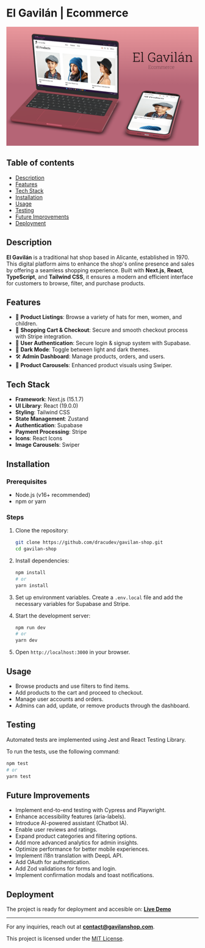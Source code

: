 # El Gavilán | Ecommerce

![El Gavilán](public/img/mockup-red.png)

## Table of contents

- [Description](#description)
- [Features](#features)
- [Tech Stack](#tech-stack)
- [Installation](#installation)
- [Usage](#usage)
- [Testing](#testing)
- [Future Improvements](#future-improvements)
- [Deployment](#deployment)

## Description

**El Gavilán** is a traditional hat shop based in Alicante, established in 1970. This digital platform aims to enhance the shop's online presence and sales by offering a seamless shopping experience. Built with **Next.js**, **React**, **TypeScript**, and **Tailwind CSS**, it ensures a modern and efficient interface for customers to browse, filter, and purchase products.

## Features

- 🍭 **Product Listings**: Browse a variety of hats for men, women, and children.
- 🛒 **Shopping Cart & Checkout**: Secure and smooth checkout process with Stripe integration.
- 👤 **User Authentication**: Secure login & signup system with Supabase.
- 🎨 **Dark Mode**: Toggle between light and dark themes.
- 🛠 **Admin Dashboard**: Manage products, orders, and users.
- 🍿 **Product Carousels**: Enhanced product visuals using Swiper.

## Tech Stack

- **Framework**: Next.js (15.1.7)
- **UI Library**: React (19.0.0)
- **Styling**: Tailwind CSS
- **State Management**: Zustand
- **Authentication**: Supabase
- **Payment Processing**: Stripe
- **Icons**: React Icons
- **Image Carousels**: Swiper

## Installation

### Prerequisites

- Node.js (v16+ recommended)
- npm or yarn

### Steps

1. Clone the repository:

   ```bash
   git clone https://github.com/dracudev/gavilan-shop.git
   cd gavilan-shop
   ```

2. Install dependencies:

   ```bash
   npm install
   # or
   yarn install
   ```

3. Set up environment variables. Create a `.env.local` file and add the necessary variables for Supabase and Stripe.
4. Start the development server:

   ```bash
   npm run dev
   # or
   yarn dev
   ```

5. Open `http://localhost:3000` in your browser.

## Usage

- Browse products and use filters to find items.
- Add products to the cart and proceed to checkout.
- Manage user accounts and orders.
- Admins can add, update, or remove products through the dashboard.

## Testing

Automated tests are implemented using Jest and React Testing Library.

To run the tests, use the following command:

```bash
npm test
# or
yarn test
```

## Future Improvements

- Implement end-to-end testing with Cypress and Playwright.
- Enhance accessibility features (aria-labels).
- Introduce AI-powered assistant (Chatbot IA).
- Enable user reviews and ratings.
- Expand product categories and filtering options.
- Add more advanced analytics for admin insights.
- Optimize performance for better mobile experiences.
- Implement i18n translation with DeepL API.
- Add OAuth for authentication.
- Add Zod validations for forms and login.
- Implement confirmation modals and toast notifications.

## Deployment

The project is ready for deployment and accesible on: **[Live Demo](https://gavilan-shop.vercel.app)**

---

For any inquiries, reach out at **<contact@gavilanshop.com>**.

This project is licensed under the [MIT License](LICENSE).
